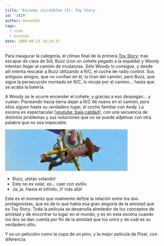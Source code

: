 ```yaml
---
title: 'Escenas increíbles (I): Toy Story'
id: '1829'
author: neverbot
tags:
  - cine
  - escenas
date: 2009-09-23 19:24:37
---
```


Para inaugurar la categoría, el  clímax final de la primera [Toy Story](http://en.wikipedia.org/wiki/Toy_Story): tras escapar de casa de Sid, Buzz (con un cohete pegado a la espalda) y Woody intentan llegar al camión de mudanzas. Sólo Woody lo consigue, y desde allí intenta rescatar a Buzz utilizando a R/C, el coche de radio control. Sus antiguos amigos, que no confían en él, lo tiran del camión, pero Buzz, que sigue la persecución montado en R/C, lo recoje por el camino... hasta que se acaba la batería.

A Woody se le ocurre encender el cohete, y gracias a eso despegan... y vuelan. Planeando hacia tierra dejan a R/C de nuevo en el camión, pero ellos siguen hasta su verdadero lugar, el coche familiar con Andy. La escena es espectacular \[[youtube, baja calidad](http://www.youtube.com/watch?v=UZXOTmLCwws)\], con una secuencia de distintos problemas y sus soluciones que no se puede  adjetivar con otra palabra que no sea impecable.

![Toy Story - Escena final](./escenas-increibles-i-toy-story/Toy-Story-Escena-final.png "Toy Story - Escena final")

*   Buzz, ¡estás volando!
*   Esto no es volar, es... caer con estilo.
*   Ja, ja. Hasta el infinito, ¡Y más allá!

Este es el momento que realmente define la relación entre los dos protagonistas, que es de lo que habla esa gran alegoría de la amistad que es Toy Story. Toda la película se desarrolla alrededor de los conceptos de amistad y de encontrar tu lugar en el mundo, y es en esta escena cuando los dos se dan cuenta por fin de la amistad que los unirá y de cuál es su verdadero sitio.

Y es un peliculón como la copa de un pino, y la mejor película de Pixar, con diferencia.